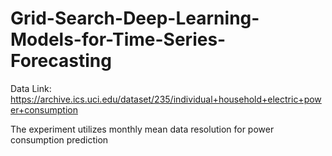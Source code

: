 # Grid-Search-Deep-Learning-Models-for-Time-Series-Forecasting
Data Link: https://archive.ics.uci.edu/dataset/235/individual+household+electric+power+consumption

The experiment utilizes monthly mean data resolution for power consumption prediction
